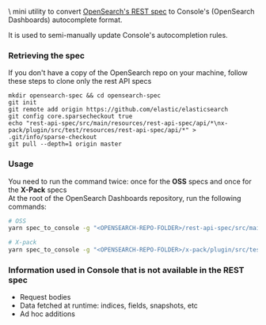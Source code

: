 \ mini utility to convert [OpenSearch's REST spec](https://github.com/elastic/elasticsearch/blob/master/rest-api-spec) to Console's (OpenSearch Dashboards) autocomplete format.


It is used to semi-manually update Console's autocompletion rules.

### Retrieving the spec

If you don't have a copy of the OpenSearch repo on your machine, follow these steps to clone only the rest API specs

```
mkdir opensearch-spec && cd opensearch-spec
git init
git remote add origin https://github.com/elastic/elasticsearch
git config core.sparsecheckout true
echo "rest-api-spec/src/main/resources/rest-api-spec/api/*\nx-pack/plugin/src/test/resources/rest-api-spec/api/*" > .git/info/sparse-checkout
git pull --depth=1 origin master
```

### Usage

You need to run the command twice: once for the **OSS** specs and once for the **X-Pack** specs  
At the root of the OpenSearch Dashboards repository, run the following commands:

```sh
# OSS
yarn spec_to_console -g "<OPENSEARCH-REPO-FOLDER>/rest-api-spec/src/main/resources/rest-api-spec/api/*" -d "src/plugins/console/server/lib/spec_definitions/json/generated"

# X-pack
yarn spec_to_console -g "<OPENSEARCH-REPO-FOLDER>/x-pack/plugin/src/test/resources/rest-api-spec/api/*" -d "x-pack/plugins/console_extensions/server/lib/spec_definitions/json/generated"
```

### Information used in Console that is not available in the REST spec

* Request bodies
* Data fetched at runtime: indices, fields, snapshots, etc
* Ad hoc additions